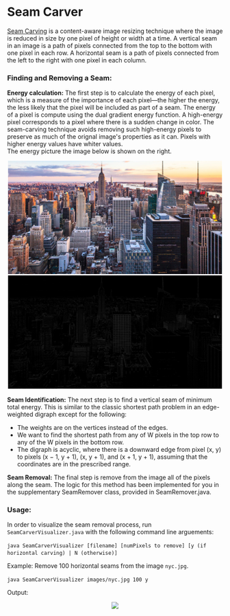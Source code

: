 # Seam Carver

[Seam Carving](https://www.wikiwand.com/en/Seam_carving) is a content-aware image resizing technique where the image is reduced in size by one pixel of height or width at a time. A vertical seam in an image is a path of pixels connected from the top to the bottom with one pixel in each row. A horizontal seam is a path of pixels connected from the left to the right with one pixel in each column.  

### Finding and Removing a Seam:

**Energy calculation:** The first step is to calculate the energy of each pixel, which is a measure of the importance of each pixel—the higher the energy, the less likely that the pixel will be included as part of a seam. The energy of a pixel is compute using the dual gradient energy function. A high-energy pixel corresponds to a pixel where there is a sudden change in color. The seam-carving technique avoids removing such high-energy pixels to preserve as much of the orignal image's properties as it can. Pixels with higher energy values have whiter values.  
The energy picture the image below is shown on the right.

<p align="middle">
  <img src="images/nyc.jpg" width="500" />
  <img src="images/nyc-energy.jpg" width="500" /> 
</p>

**Seam Identification:** The next step is to find a vertical seam of minimum total energy. This is similar to the classic shortest path problem in an edge-weighted digraph except for the following:
 * The weights are on the vertices instead of the edges.
 * We want to find the shortest path from any of W pixels in the top row to any of the W pixels in the bottom row.
 * The digraph is acyclic, where there is a downward edge from pixel (x, y) to pixels (x − 1, y + 1), (x, y + 1), and (x + 1, y + 1), assuming that the coordinates are in the     prescribed range.

**Seam Removal:** The final step is remove from the image all of the pixels along the seam. The logic for this method has been implemented for you in the supplementary SeamRemover class, provided in SeamRemover.java.

### Usage:  

In order to visualize the seam removal process, run ```SeamCarverVisualizer.java``` with the following command line arguements:   

```java SeamCarverVisualizer [filename] [numPixels to remove] [y (if horizontal carving) | N (otherwise)]``` 

Example: Remove 100 horizontal seams from the image ```nyc.jpg```.

```java SeamCarverVisualizer images/nyc.jpg 100 y```

Output:

<p align="middle">
  <img src="images/output.jpg" /> 
</p>


